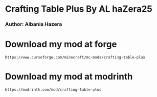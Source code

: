 # Crafting Table Plus By AL haZera25
  ### Author: Albania Hazera
# Download my mod at forge
    https://www.curseforge.com/minecraft/mc-mods/crafting-table-plus
# Download my mod at modrinth
    https://modrinth.com/mod/crafting-table-plus
      

